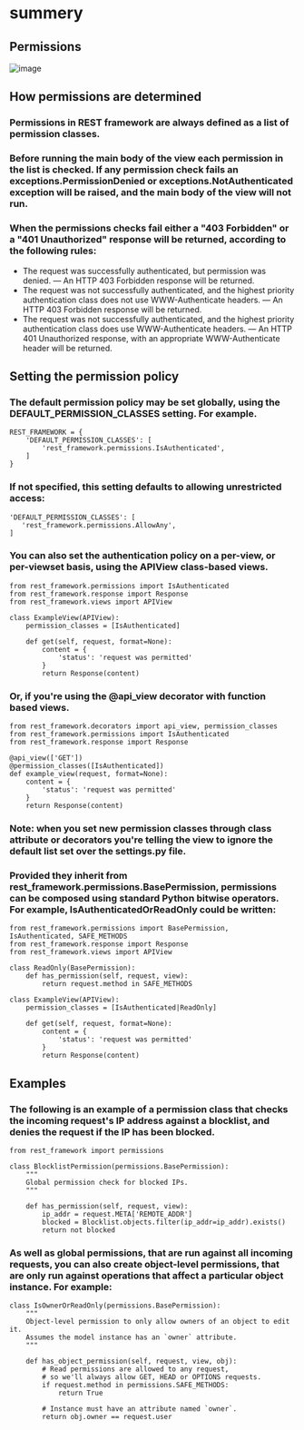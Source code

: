 # summery
## Permissions
![image](https://ipullrank.com/wp-content/uploads/2015/06/img-guide-GTM-d.png)
## How permissions are determined
### Permissions in REST framework are always defined as a list of permission classes.

### Before running the main body of the view each permission in the list is checked. If any permission check fails an exceptions.PermissionDenied or exceptions.NotAuthenticated exception will be raised, and the main body of the view will not run.

### When the permissions checks fail either a "403 Forbidden" or a "401 Unauthorized" response will be returned, according to the following rules:

- The request was successfully authenticated, but permission was denied. — An HTTP 403 Forbidden response will be returned.
- The request was not successfully authenticated, and the highest priority authentication class does not use WWW-Authenticate headers. — An HTTP 403 Forbidden response will be returned.
- The request was not successfully authenticated, and the highest priority authentication class does use WWW-Authenticate headers. — An HTTP 401 Unauthorized response, with an appropriate WWW-Authenticate header will be returned.

## Setting the permission policy
### The default permission policy may be set globally, using the DEFAULT_PERMISSION_CLASSES setting. For example.
```
REST_FRAMEWORK = {
    'DEFAULT_PERMISSION_CLASSES': [
        'rest_framework.permissions.IsAuthenticated',
    ]
}
```
### If not specified, this setting defaults to allowing unrestricted access:
```
'DEFAULT_PERMISSION_CLASSES': [
   'rest_framework.permissions.AllowAny',
]
```
### You can also set the authentication policy on a per-view, or per-viewset basis, using the APIView class-based views.
```
from rest_framework.permissions import IsAuthenticated
from rest_framework.response import Response
from rest_framework.views import APIView

class ExampleView(APIView):
    permission_classes = [IsAuthenticated]

    def get(self, request, format=None):
        content = {
            'status': 'request was permitted'
        }
        return Response(content)
```

### Or, if you're using the @api_view decorator with function based views.
```
from rest_framework.decorators import api_view, permission_classes
from rest_framework.permissions import IsAuthenticated
from rest_framework.response import Response

@api_view(['GET'])
@permission_classes([IsAuthenticated])
def example_view(request, format=None):
    content = {
        'status': 'request was permitted'
    }
    return Response(content)
```    
    
### Note: when you set new permission classes through class attribute or decorators you're telling the view to ignore the default list set over the settings.py file.

### Provided they inherit from rest_framework.permissions.BasePermission, permissions can be composed using standard Python bitwise operators. For example, IsAuthenticatedOrReadOnly could be written:
```
from rest_framework.permissions import BasePermission, IsAuthenticated, SAFE_METHODS
from rest_framework.response import Response
from rest_framework.views import APIView

class ReadOnly(BasePermission):
    def has_permission(self, request, view):
        return request.method in SAFE_METHODS

class ExampleView(APIView):
    permission_classes = [IsAuthenticated|ReadOnly]

    def get(self, request, format=None):
        content = {
            'status': 'request was permitted'
        }
        return Response(content)

```


## Examples
### The following is an example of a permission class that checks the incoming request's IP address against a blocklist, and denies the request if the IP has been blocked.
```
from rest_framework import permissions

class BlocklistPermission(permissions.BasePermission):
    """
    Global permission check for blocked IPs.
    """

    def has_permission(self, request, view):
        ip_addr = request.META['REMOTE_ADDR']
        blocked = Blocklist.objects.filter(ip_addr=ip_addr).exists()
        return not blocked
```        
        
### As well as global permissions, that are run against all incoming requests, you can also create object-level permissions, that are only run against operations that affect a particular object instance. For example:
```
class IsOwnerOrReadOnly(permissions.BasePermission):
    """
    Object-level permission to only allow owners of an object to edit it.
    Assumes the model instance has an `owner` attribute.
    """

    def has_object_permission(self, request, view, obj):
        # Read permissions are allowed to any request,
        # so we'll always allow GET, HEAD or OPTIONS requests.
        if request.method in permissions.SAFE_METHODS:
            return True

        # Instance must have an attribute named `owner`.
        return obj.owner == request.user

```


